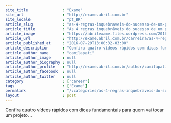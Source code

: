 ```yaml
---
site_title               : "Exame"
site_url                 : "http://exame.abril.com.br"
site_locale              : "pt_BR"
article_slug             : "as-4-regras-inquebraveis-do-sucesso-de-um-projeto"
article_title            : "As 4 regras inquebráveis do sucesso de um projeto"
article_image            : "https://abrilexame.files.wordpress.com/2016/09/size_960_16_9_post-its3.jpg?quality=70&strip=all&w=960"
article_url              : "http://exame.abril.com.br/carreira/as-4-regras-inquebraveis-do-sucesso-de-um-projeto/"
article_published_at     : "2016-07-29T13:00:32-03:00"
article_description      : "Confira quatro vídeos rápidos com dicas fundamentais para quem vai tocar um projeto..."
article_author_name      : "camilapati"
article_author_image     : null
article_author_biography : null
article_author_profile   : "http://exame.abril.com.br/author/camilapati/"
article_author_facebook  : null
article_author_twitter   : null
category                 : ['career']
tags                     : ['Exame']
permalink                : "/:categories/as-4-regras-inquebraveis-do-sucesso-de-um-projeto/"
layout                   : post
---
```


Confira quatro vídeos rápidos com dicas fundamentais para quem vai tocar um projeto...
